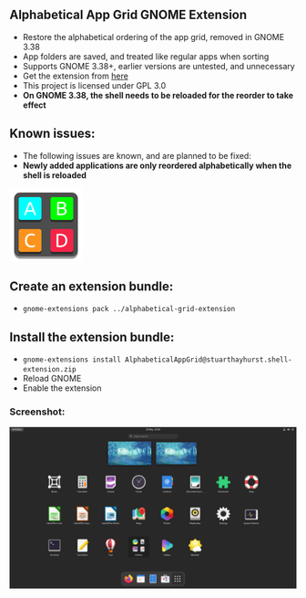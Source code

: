 ## Alphabetical App Grid GNOME Extension
  - Restore the alphabetical ordering of the app grid, removed in GNOME 3.38
  - App folders are saved, and treated like regular apps when sorting
  - Supports GNOME 3.38+, earlier versions are untested, and unnecessary
  - Get the extension from [here](https://extensions.gnome.org/extension/4269/alphabetical-app-grid/)
  - This project is licensed under GPL 3.0
  - **On GNOME 3.38, the shell needs to be reloaded for the reorder to take effect**

## Known issues:
  - The following issues are known, and are planned to be fixed:
  - **Newly added applications are only reordered alphabetically when the shell is reloaded**

![Extension](docs/icon.png)
## Create an extension bundle:
  - `gnome-extensions pack ../alphabetical-grid-extension`

## Install the extension bundle:
  - `gnome-extensions install AlphabeticalAppGrid@stuarthayhurst.shell-extension.zip`
  - Reload GNOME
  - Enable the extension

### Screenshot:
![Extension](docs/screenshot.png)
